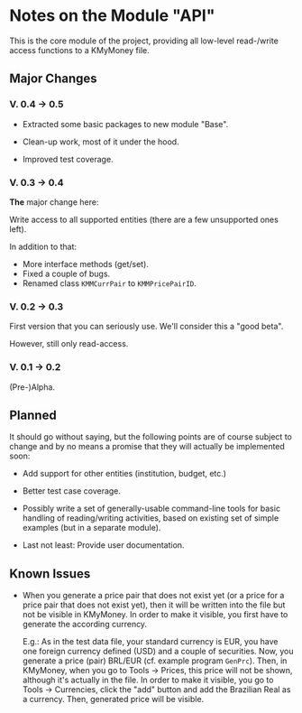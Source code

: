 # Notes on the Module "API"

This is the core module of the project, providing all low-level read-/write access functions to a KMyMoney file.

## Major Changes 
### V. 0.4 &rarr; 0.5
* Extracted some basic packages to new module "Base".

* Clean-up work, most of it under the hood.

* Improved test coverage.

### V. 0.3 &rarr; 0.4
**The** major change here: 

Write access to all supported entities (there are a few unsupported ones  left).

In addition to that:

* More interface methods (get/set).
* Fixed a couple of bugs.
* Renamed class `KMMCurrPair` to `KMMPricePairID`.

### V. 0.2 &rarr; 0.3
First version that you can seriously use.
We'll consider this a "good beta".

However, still only read-access.

### V. 0.1 &rarr; 0.2
(Pre-)Alpha.

## Planned
It should go without saying, but the following points are of course subject to change and by no means a promise that they will actually be implemented soon:

* Add support for other entities (institution, budget, etc.)

* Better test case coverage.

* Possibly write a set of generally-usable command-line tools for basic handling of reading/writing activities, based on existing set of simple examples (but in a separate module).

* Last not least: Provide user documentation.

## Known Issues
* When you generate a price pair that does not exist yet (or a price for a price pair that does not exist yet), then it will be written into the file but not be visible in KMyMoney. In order to make it visible, you first have to generate the according currency.

  E.g.: As in the test data file, your standard currency is EUR, you have one foreign currency defined (USD) and a couple of securities. Now, you generate a price (pair) BRL/EUR (cf. example program `GenPrc`). Then, in KMyMoney, when you go to Tools  &rarr; Prices, this price will not be shown, although it's actually in the file. In order to make it visible, you go to Tools &rarr; Currencies, click the "add" button and add the Brazilian Real as a currency. Then, generated price will be visible.
